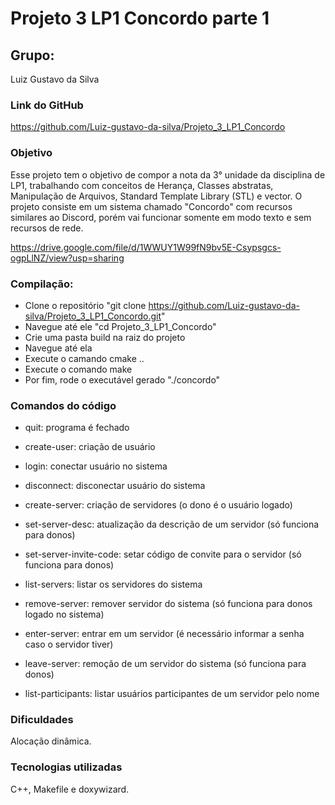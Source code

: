 # Projeto 3 LP1 Concordo parte 1

## Grupo:

Luiz Gustavo da Silva

### Link do GitHub

https://github.com/Luiz-gustavo-da-silva/Projeto_3_LP1_Concordo

### Objetivo

Esse projeto tem o objetivo de compor a nota da 3° unidade da disciplina de LP1, trabalhando com conceitos de
Herança, Classes abstratas, Manipulação de Arquivos, Standard Template Library (STL) e vector. O projeto consiste em
um sistema chamado "Concordo" com recursos similares ao Discord, porém vai funcionar somente em modo texto e sem recursos de rede.

https://drive.google.com/file/d/1WWUY1W99fN9bv5E-Csypsgcs-ogpLlNZ/view?usp=sharing

### Compilação:

- Clone o repositório "git clone https://github.com/Luiz-gustavo-da-silva/Projeto_3_LP1_Concordo.git"
- Navegue até ele "cd Projeto_3_LP1_Concordo"
- Crie uma pasta build na raiz do projeto
- Navegue até ela
- Execute o camando cmake ..
- Execute o comando make
- Por fim, rode o executável gerado "./concordo"

### Comandos do código

- quit: programa é fechado

- create-user: criação de usuário

- login: conectar usuário no sistema

- disconnect: disconectar usuário do sistema

- create-server: criação de servidores (o dono é o usuário logado)

- set-server-desc: atualização da descrição de um servidor (só funciona para donos) 

- set-server-invite-code: setar código de convite para o servidor (só funciona para donos) 

- list-servers: listar os servidores do sistema

- remove-server: remover servidor do sistema (só funciona para donos logado no sistema) 

- enter-server: entrar em um servidor (é necessário informar a senha caso o servidor tiver)

- leave-server: remoção de um servidor do sistema (só funciona para donos)    

- list-participants: listar usuários participantes de um servidor pelo nome 

### Dificuldades

Alocação dinâmica.

### Tecnologias utilizadas

C++, Makefile e doxywizard.
